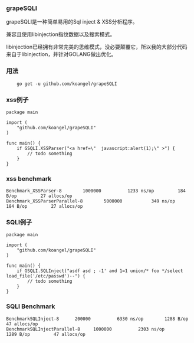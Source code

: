### grapeSQLI

grapeSQLI是一种简单易用的Sql inject & XSS分析程序。

兼容且使用libinjection指纹数据以及搜索模式。

libinjection已经拥有非常完美的思维模式，没必要颠覆它，所以我的大部分代码来自于libinjection，并针对GOLANG做出优化。


### 用法

```
    go get -u github.com/koangel/grapeSQLI
```


### xss例子

```
package main

import (
    "github.com/koangel/grapeSQLI"
)

func main() {
    if GSQLI.XSSParser("<a href=\"  javascript:alert(1);\" >") {
        // todo something
    }
}

```

### xss benchmark

```
Benchmark_XSSParser-8   	 1000000	      1233 ns/op	     184 B/op	      27 allocs/op
Benchmark_XSSParserParallel-8   	 5000000	       349 ns/op	     184 B/op	      27 allocs/op
```

### SQLI例子
```
package main

import (
    "github.com/koangel/grapeSQLI"
)

func main() {
    if GSQLI.SQLInject("asdf asd ; -1' and 1=1 union/* foo */select load_file('/etc/passwd')--") {
        // todo something
    }
}
```

### SQLI Benchmark

```
BenchmarkSQLInject-8   	  200000	      6330 ns/op	    1288 B/op	      47 allocs/op
BenchmarkSQLInjectParallel-8   	 1000000	      2303 ns/op	    1289 B/op	      47 allocs/op
```